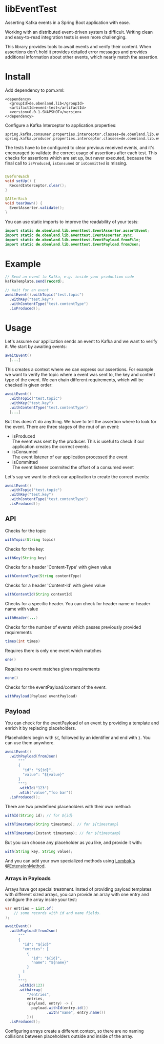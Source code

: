 # libEventTest

Asserting Kafka events in a Spring Boot application with ease.

Working with an distributed event-driven system is difficult. Writing clean and
easy-to-read integration tests is even more challenging.

This library provides tools to await events and verify their content.
When assertions don't hold it provides detailed error messages and provides
additional information about other events, which nearly match the assertion.

# Install

Add dependency to pom.xml:

    <dependency>
      <groupId>de.obenland.lib</groupId>
      <artifactId>event-test</artifactId>
      <version>0.0.1-SNAPSHOT</version>
    </dependency>

Configure a Kafka Interceptor to application.properties:

    spring.kafka.consumer.properties.interceptor.classes=de.obenland.lib.eventtest.RecordInterceptor
    spring.kafka.producer.properties.interceptor.classes=de.obenland.lib.eventtest.RecordInterceptor

The tests have to be configured to clear previous received events, and it's
encouraged to validate the correct usage of assertions after each test. This
checks for assertions which are set up, but never executed, because the final
call to `isProduced`, `isConsumed` or `isCommitted` is missing.

```java

@BeforeEach
void setUp() {
  RecordInterceptor.clear();
}

@AfterEach
void tearDown() {
  EventAsserter.validate();
}
```

You can use static imports to improve the readability of your tests:

```java
import static de.obenland.lib.eventtest.EventAsserter.assertEvent;
import static de.obenland.lib.eventtest.EventAsserter.sync;
import static de.obenland.lib.eventtest.EventPayload.fromFile;
import static de.obenland.lib.eventtest.EventPayload.fromJson;
```

# Example

```java
// Send an event to Kafka, e.g. inside your production code
kafkaTemplate.send(record);

// Wait for an event
awaitEvent().withTopic("test.topic")
  .withKey("test.key")
  .withContentType("test.contentType")
  .isProduced();
```

# Usage

Let's assume our application sends an event to Kafka and we want to verify it.
We start by awaiting events:

```java
awaitEvent()
  [...]
```

This creates a context where we can express our assertions. For example
we want to verify the topic where a event was sent to, the key and content type
of the event. We can chain different requirements, which will be checked in
given order:

```java
awaitEvent()
  .withTopic("test.topic")
  .withKey("test.key")
  .withContentType("test.contentType")
  [...]
```

But this doesn't do anything. We have to tell the assertion where to look for
the event. There are three stages of the rout of an event:

- isProduced \
  The event was sent by the producer. This is useful to check if our application
  creates the correct events.
- isConsumed \
  The event listener of our application processed the event
- isCommitted \
  The event listener commited the offset of a consumed event

Let's say we want to check our application to create the correct events:

```java
awaitEvent()
  .withTopic("test.topic")
  .withKey("test.key")
  .withContentType("test.contentType")
  .isProduced();
```

## API

Checks for the topic

```java
withTopic(String topic)
```

Checks for the key:

```java
withKey(String key)
```

Checks for a header 'Content-Type' with given value

```java
withContentType(String contentType)
```

Checks for a header 'Content-Id' with given value

```java
withContentId(String contentId)
```

Checks for a specific header. You can check for header name or header name with
value

```java
withHeader(...)
```

Checks for the number of events which passes previously provided requirements

```java
times(int times)
```

Requires there is only one event which matches

```java
one()
```

Requires no event matches given requirements

```java
none()
```

Checks for the eventPayload/content of the event.

```java
withPayload(Payload eventPayload)
```

## Payload

You can check for the eventPayload of an event by providing a template and
enrich it by replacing placeholders. 

Placeholders begin with `${`, followed by
an identifier and end with `}`. You can use them anywhere.

```java
awaitEvent()
  .withPayload(fromJson(
      """
      {
        "id": "${id}",
        "value": "${value}"
      }
      """)
      .withId("123")
      .wtih("value","foo bar"))
  .isProduced();
```

There are two predefined placeholders with their own method:

```java
withId(String id); // for ${id}

withTimestamp(String timestamp); // for ${timestamp}

withTimestamp(Instant timestamp); // for ${timestamp}
```

But you can choose any placeholder as you like, and provide it with:

```java
with(String key, String value);
```

And you can add your own specialized methods
using [Lombok's @ExtensionMethod](https://projectlombok.org/features/experimental/ExtensionMethod).

### Arrays in Payloads

Arrays have got special treatment. Insted of providing payload templates with
different sized arrays, you can provide an array with one entry and configure
the array inside your test:

```java
var entries = List.of(
    // some records with id and name fields.
);

awaitEvent()
  .withPayload(fromJson(
      """
      {
        "id": "${id}"
        "entries": [
          { 
            "id": "${id}",
            "name": "${name}"
          }
        ]
      }
      """)
      .withId(123)
      .withArray(
          "/entries",
          entries,
          (payload, entry) -> {
            payload.withId(entry.id())
                   .with("name", entry.name())
          }))
  .isProduced();
```

Configuring arrays create a different context, so there are no naming collisions
between placeholders outside and inside of the array.


